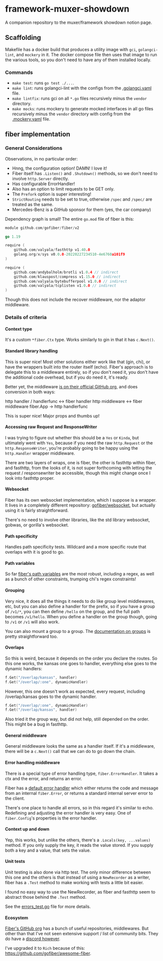 # framework-muxer-showdown
A companion repository to the muxer/framework showdown notion page.

## Scaffolding

Makefile has a docker build that produces a utility image with `gci`, `golangci-lint`, and `mockery` in it. The docker compose file then uses that image to run the various tools, so you don't need to have any of them installed locally.

### Commands

* `make test`: runs `go test ./...`.
* `make lint`: runs golangci-lint with the configs from the [.golangci.yaml](.golangci.yaml) file.
* `make lintfix`: runs gci on all `*.go` files recursively minus the `vendor` directory.
* `make mocks`: runs mockery to generate mocked interfaces in all go files recursively minus the `vendor` directory with config from the [.mockery.yaml](.mockery.yaml) file.

## fiber implementation

### General Considerations

Observations, in no particular order:

* Hnng, the configuration option! DAMN! I love it!
* Fiber itself has `.Listen()` and `.Shutdown()` methods, so we don't need to involve `http.Server` directly.
* Has configurable ErrorHandler!
* Also has an option to limit requests to be GET only.
* The `Prefork` option is super interesting!
* `StrictRouting` needs to be set to true, otherwise `/spec` and `/spec/` are treated as the same.
* Mercedes-Benz is a GitHub sponsor for them (yes, the car company)

Dependency graph is small! The entire `go.mod` file of fiber is this:
```go
module github.com/gofiber/fiber/v2

go 1.19

require (
	github.com/valyala/fasthttp v1.40.0
	golang.org/x/sys v0.0.0-20220227234510-4e6760a101f9
)

require (
	github.com/andybalholm/brotli v1.0.4 // indirect
	github.com/klauspost/compress v1.15.0 // indirect
	github.com/valyala/bytebufferpool v1.0.0 // indirect
	github.com/valyala/tcplisten v1.0.0 // indirect
)
```
Though this does not include the recover middleware, nor the adaptor middleware.

### Details of criteria

#### Context type

It's a custom `*fiber.Ctx` type. Works similarly to gin in that it has `c.Next()`.

#### Standard library handling

This is super nice! Most other solutions either work like that (gin, chi), or have the wrappers built into the router itself (echo). Fiber's approach is to delegate this to a middleware entirely, so if you don't need it, you don't have the additional code overhead, but if you do need it, it's ready.

Better yet, the middleware [is on their official GitHub org](https://github.com/gofiber/adaptor), and does conversion in both ways:

http handler / handlerfunc <-> fiber handler
http middleware <-> fiber middleware
fiber.App -> http handlerfunc

This is super nice! Major props and thumbs up!

#### Accessing raw Request and ResponseWriter

I was trying to figure out whether this should be a `Yes` or `Kinda`, but ultimately went with `Yes`, because if you need the raw `http.Request` or the `http.ResponseWriter`, you're probably going to be happy using the `http.Handler` wrapper middleware.

There are two layers of wraps, one is fiber, the other is fasthttp within fiber, and fasthttp, from the looks of it, is not super forthcoming with letting the request / responsewriter be accessible, though this might change once I look into fasthttp proper.

#### Websocket

Fiber has its own websocket implementation, which I suppose is a wrapper. It lives in a completely different repository: [gofiber/websocket](https://github.com/gofiber/websocket), but actually using it is fairly straightforward.

There's no need to involve other libraries, like the std library websocket, gobwas, or gorilla's websocket.

#### Path specificity

Handles path specificity tests. Wildcard and a more specific route that overlaps with it is good to go.

#### Path variables

So far [fiber's path variables](https://docs.gofiber.io/guide/routing#parameters) are the most robust, including a regex, as well as a bunch of other constraints, trumping chi's regex constraints!

#### Grouping

Very nice, it does all the things it needs to do like group level middlewares, etc, but you can also define a handler for the prefix, so if you have a group of `/v1/*`, you can then define `/hello` on the group, and the full path becomes `/v1/hello`. When you define a handler on the group though, going to `/v1` or `/v1` will also work.

You can also mount a group to a group. The [documentation on groups](https://docs.gofiber.io/guide/grouping) is pretty straightforward too.

#### Overlaps

So this is weird, because it depends on the order you declare the routes. So this one works, the kansas one goes to handler, everything else goes to the dynamic handlers:
```go
f.Get("/overlap/kansas", handler)
f.Get("/overlap/:one", dynamicHandler)
```
However, this one doesn't work as expected, every request, including /overlap/kansas goes to the dynamic handler. 
```go
f.Get("/overlap/:one", dynamicHandler)
f.Get("/overlap/kansas", handler)
```

Also tried it the group way, but did not help, still depended on the order. This might be a bug in fasthttp.

#### General middleware

General middleware looks the same as a handler itself. If it's a middleware, there will be a `c.Next()` call that we can do to go down the chain.

#### Error handling middleware

There is a special type of error handling type, `fiber.ErrorHandler`. It takes a ctx and the error, and returns an error.

Fiber has a [default error handler](https://github.com/gofiber/fiber/blob/6a5fc64eddaa81a7fb65c94b8dcfd9a2caac2e78/app.go#L452-L461) which either returns the code and message from an internal `fiber.Error`, or returns a standard internal server error to the client.

There's one place to handle all errors, so in this regard it's similar to echo. Redefining and adjusting the error handler is very easy. One of `fiber.Config`'s properties is the error handler.

#### Context up and down

Yep, this works, but unlike the others, there's a `.Locals(key, ...values)` method. If you only supply the key, it reads the value stored. If you supply both a key and a value, that sets the value.

#### Unit tests

Unit testing is also done via http test. The only minor difference between this one and the others is that instead of using a `NewRecorder` as a writer, fiber has a `.Test` method to make working with tests a little bit easier.

I found no easy way to use the NewRecorder, as fiber and fasthttp seem to abstract those behind the `.Test` method.

See the [errors_test.go](handlers/errors_test.go) file for more details.

#### Ecosystem

[Fiber's GitHub org](https://github.com/gofiber) has a bunch of useful repositories, middlewares. But other than that I've not seen extensive support / list of community bits. They do have a [discord however](https://docs.gofiber.io/extra/faq#does-fiber-have-a-community-chat).

I've upgraded it to `Rich` because of this: https://github.com/gofiber/awesome-fiber.
